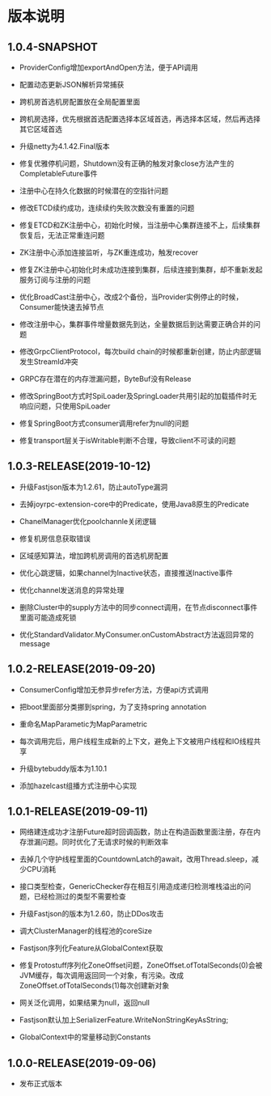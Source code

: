 # 版本说明

## 1.0.4-SNAPSHOT

- ProviderConfig增加exportAndOpen方法，便于API调用

- 配置动态更新JSON解析异常捕获

- 跨机房首选机房配置放在全局配置里面

- 跨机房选择，优先根据首选配置选择本区域首选，再选择本区域，然后再选择其它区域首选

- 升级netty为4.1.42.Final版本

- 修复优雅停机问题，Shutdown没有正确的触发对象close方法产生的CompletableFuture事件

- 注册中心在持久化数据的时候潜在的空指针问题

- 修改ETCD续约成功，连续续约失败次数没有重置的问题

- 修复ETCD和ZK注册中心，初始化时候，当注册中心集群连接不上，后续集群恢复后，无法正常重连问题

- ZK注册中心添加连接监听，与ZK重连成功，触发recover

- 修复ZK注册中心初始化时未成功连接到集群，后续连接到集群，却不重新发起服务订阅与注册的问题

- 优化BroadCast注册中心，改成2个备份，当Provider实例停止的时候，Consumer能快速去掉节点

- 修改注册中心，集群事件增量数据先到达，全量数据后到达需要正确合并的问题

- 修改GrpcClientProtocol，每次build chain的时候都重新创建，防止内部逻辑发生StreamId冲突

- GRPC存在潜在的内存泄漏问题，ByteBuf没有Release

- 修改SpringBoot方式时SpiLoader及SpringLoader共用引起的加载插件时无响应问题，只使用SpiLoader

- 修复SpringBoot方式consumer调用refer为null的问题

- 修复transport层关于isWritable判断不合理，导致client不可读的问题

## 1.0.3-RELEASE(2019-10-12)

- 升级Fastjson版本为1.2.61，防止autoType漏洞

- 去掉joyrpc-extension-core中的Predicate，使用Java8原生的Predicate

- ChanelManager优化poolchannle关闭逻辑

- 修复机房信息获取错误

- 区域感知算法，增加跨机房调用的首选机房配置

- 优化心跳逻辑，如果channel为Inactive状态，直接推送Inactive事件

- 优化channel发送消息的异常处理

- 删除Cluster中的supply方法中的同步connect调用，在节点disconnect事件里面可能造成死锁

- 优化StandardValidator.MyConsumer.onCustomAbstract方法返回异常的message

## 1.0.2-RELEASE(2019-09-20)

- ConsumerConfig增加无参异步refer方法，方便api方式调用

- 把boot里面部分类挪到spring，为了支持spring annotation

- 重命名MapParametic为MapParametric

- 每次调用完后，用户线程生成新的上下文，避免上下文被用户线程和IO线程共享

- 升级bytebuddy版本为1.10.1

- 添加hazelcast组播方式注册中心实现

## 1.0.1-RELEASE(2019-09-11)

- 网络建连成功才注册Future超时回调函数，防止在构造函数里面注册，存在内存泄漏问题。同时优化了无请求时候的判断效率

- 去掉几个守护线程里面的CountdownLatch的await，改用Thread.sleep，减少CPU消耗

- 接口类型检查，GenericChecker存在相互引用造成递归检测堆栈溢出的问题，已经检测过的类型不需要检查

- 升级Fastjson的版本为1.2.60，防止DDos攻击

- 调大ClusterManager的线程池的coreSize

- Fastjson序列化Feature从GlobalContext获取

- 修复Protostuff序列化ZoneOffset问题，ZoneOffset.ofTotalSeconds(0)会被JVM缓存，每次调用返回同一个对象，有污染。改成ZoneOffset.ofTotalSeconds(1)每次创建新对象

- 网关泛化调用，如果结果为null，返回null

- Fastjson默认加上SerializerFeature.WriteNonStringKeyAsString;

- GlobalContext中的常量移动到Constants

## 1.0.0-RELEASE(2019-09-06)

- 发布正式版本


